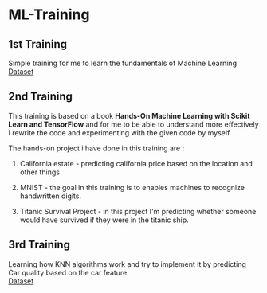 # ML-Training

## 1st Training
Simple training for me to learn the fundamentals of Machine Learning</br>
[Dataset](https://archive.ics.uci.edu/ml/datasets/Student+Performance)

## 2nd Training
This training is based on a book **Hands-On Machine Learning with Scikit Learn and TensorFlow** and for me to be able to understand more effectively I rewrite the code and experimenting with the given code by myself

The hands-on project i have done in this training are :
1. California estate - predicting california price based on the location and other things

2. MNIST - the goal in this training is to enables machines to recognize handwritten digits. 

3. Titanic Survival Project - in this project I'm predicting whether someone would have survived if they were in the titanic ship.

## 3rd Training
Learning how KNN algorithms work and try to implement it by predicting Car quality based on the car feature </br>
[Dataset](http://techwithtim.net/wp-content/uploads/2019/01/Car-Data-Set.zip)
